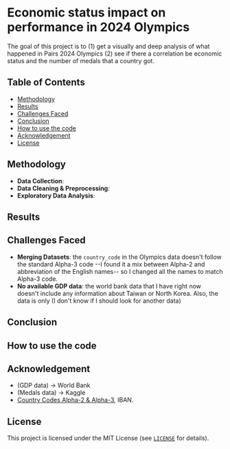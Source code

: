 # Economic status impact on performance in 2024 Olympics
The goal of this project is to (1) get a visually and deep analysis of what happened in Pairs 2024 Olympics (2) see if there a correlation be economic status and the number of medals that a country got.

## Table of Contents
- [Methodology](#methodology)
- [Results](#results)
- [Challenges Faced](#challenges-faced)
- [Conclusion](#conclusion)
- [How to use the code](#how-to-use-the-code)
- [Acknowledgement](#acknowledgement)
- [License](#license)


## Methodology

- **Data Collection**:
- **Data Cleaning & Preprocessing**:
- **Exploratory Data Analysis**: 


## Results


## Challenges Faced
- **Merging Datasets**: the `country_code` in the Olympics data doesn't follow the standard Alpha-3 code --I found it a mix between Alpha-2 and abbreviation of the English names-- so I changed all the names to match Alpha-3 code. 
- **No available GDP data**: the world bank data that I have right now doesn't include any information about Taiwan or North Korea. Also, the data is only  (I don't know if I should look for another data)


## Conclusion


## How to use the code 


## Acknowledgement
- (GDP data) -> World Bank
- (Medals data) -> Kaggle
- [Country Codes Alpha-2 & Alpha-3](https://www.iban.com/country-codes), IBAN.

## License 
This project is licensed under the MIT License (see [`LICENSE`](https://github.com/mohamedyosef101/[repo_name]/blob/main/LICENSE) for details).